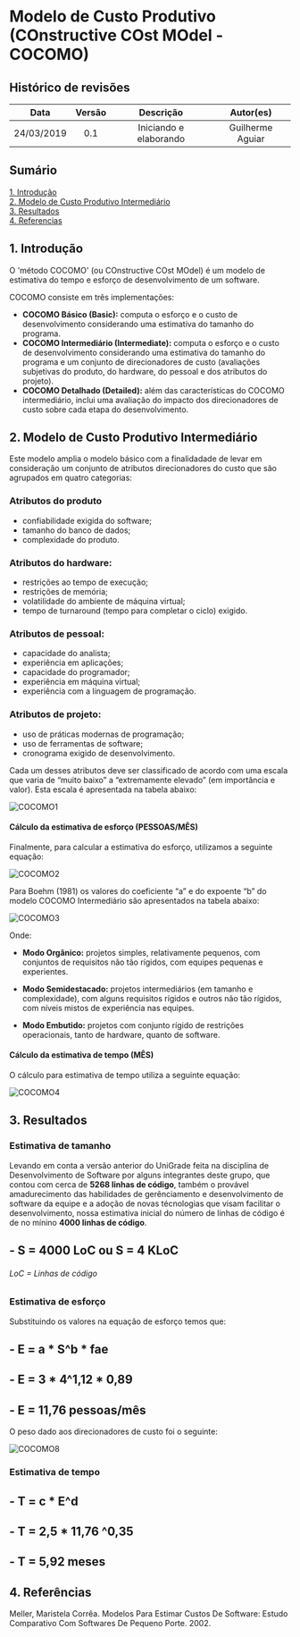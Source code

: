 # Modelo de Custo Produtivo (COnstructive COst MOdel - COCOMO)

## Histórico de revisões
|   Data   |  Versão  |        Descrição       |          Autor(es)          |
|:--------:|:--------:|:----------------------:|:---------------------------:|
|24/03/2019|   0.1    | Iniciando e elaborando       |   Guilherme Aguiar  |


## Sumário
[1. Introdução](#1.-introdução) <br>
[2. Modelo de Custo Produtivo Intermediário](#2.-Modelo) <br>
[3. Resultados](#3.-resultados) <br>
[4. Referencias](#4.-referências)

## 1. Introdução
O 'método COCOMO' (ou COnstructive COst MOdel) é um modelo de estimativa do tempo e esforço de desenvolvimento de um software.

COCOMO consiste em três implementações: 

- **COCOMO Básico (Basic):** computa o esforço e o custo de desenvolvimento considerando
uma estimativa do tamanho do programa.
- **COCOMO Intermediário (Intermediate):** computa o esforço e o custo de
desenvolvimento considerando uma estimativa do tamanho do programa e um conjunto de
direcionadores de custo (avaliações subjetivas do produto, do hardware, do pessoal e dos
atributos do projeto).
- **COCOMO Detalhado (Detailed):** além das características do COCOMO intermediário,
inclui uma avaliação do impacto dos direcionadores de custo sobre cada etapa do
desenvolvimento.

## 2. Modelo de Custo Produtivo Intermediário

Este modelo amplia o modelo básico com a finalidadade de levar em consideração um
conjunto de atributos direcionadores do custo que são agrupados em quatro categorias:

### **Atributos do produto**
- confiabilidade exigida do software;
- tamanho do banco de dados;
- complexidade do produto.
### **Atributos do hardware:**
- restrições ao tempo de execução;
- restrições de memória;
- volatilidade do ambiente de máquina virtual;
- tempo de turnaround (tempo para completar o ciclo) exigido.
### **Atributos de pessoal:**
- capacidade do analista;
- experiência em aplicações;
- capacidade do programador;
- experiência em máquina virtual;
- experiência com a linguagem de programação.
### **Atributos de projeto:**
- uso de práticas modernas de programação;
- uso de ferramentas de software;
- cronograma exigido de desenvolvimento.

Cada um desses atributos deve ser classificado de acordo com uma escala que varia de “muito
baixo” a “extremamente elevado” (em importância e valor). Esta escala é apresentada na
tabela abaixo: 

![COCOMO1](img/GuilhermeAguiarCOCOMO1.png)

#### Cálculo da estimativa de esforço (PESSOAS/MÊS)

Finalmente, para  calcular a estimativa do esforço, utilizamos a seguinte equação:

![COCOMO2](img/GuilhermeAguiarCOCOMO2.png)

Para Boehm (1981) os valores do coeficiente “a” e do expoente “b” do modelo COCOMO
Intermediário são apresentados na tabela abaixo:

![COCOMO3](img/GuilhermeAguiarCOCOMO5.png)

Onde: 

- **Modo Orgânico:** projetos simples, relativamente pequenos, com conjuntos de requisitos
não tão rígidos, com equipes pequenas e experientes.

- **Modo Semidestacado:** projetos intermediários (em tamanho e complexidade), com alguns
requisitos rígidos e outros não tão rígidos, com níveis mistos de experiência nas equipes.

- **Modo Embutido:** projetos com conjunto rígido de restrições operacionais, tanto de
hardware, quanto de software.

#### Cálculo da estimativa de tempo (MÊS)

O cálculo para estimativa de tempo utiliza a seguinte equação:

![COCOMO4](img/GuilhermeAguiarCOCOMO4.png)

## 3. Resultados
### Estimativa de tamanho

Levando em conta a versão anterior do UniGrade feita na disciplina de Desenvolvimento de Software por alguns integrantes deste grupo, que contou com cerca de **5268 linhas de código**, também o provável amadurecimento das habilidades de gerênciamento e desenvolvimento de software da equipe e a adoção de novas técnologias que visam facilitar o desenvolvimento, nossa estimativa inicial do número de linhas de código é de no mínino **4000 linhas de código**. 

## - S = 4000 LoC ou S = 4 KLoC
###### LoC = Linhas de código


### Estimativa de esforço

Substituindo os valores na equação de esforço temos que:

## - E = a * S^b * fae
## - E = 3 * 4^1,12 * 0,89
## - E = 11,76 pessoas/mês

O peso dado aos direcionadores de custo foi o seguinte:

![COCOMO8](img/GuilhermeAguiarCOCOMO8.png)



### Estimativa de tempo

## - T = c * E^d
## - T = 2,5 * 11,76 ^0,35
## - T = 5,92 meses 


## 4. Referências

Meller, Maristela Corrêa. Modelos Para Estimar Custos De Software: Estudo Comparativo Com Softwares De Pequeno Porte. 2002. 